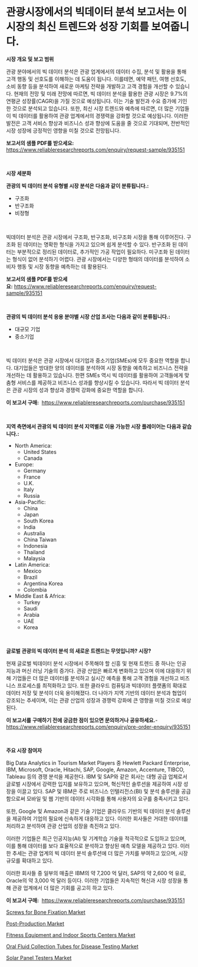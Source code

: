 <p><h1>관광시장에서의 빅데이터 분석 보고서는 이 시장의 최신 트렌드와 성장 기회를 보여줍니다.</h1></p><p><strong>시장 개요 및 보고 범위</strong></p>
<p><p>관광 분야에서의 빅 데이터 분석은 관광 업계에서의 데이터 수집, 분석 및 활용을 통해 고객 행동 및 선호도를 이해하는 데 도움이 됩니다. 이를테면, 예약 패턴, 여행 선호도, 소비 동향 등을 분석하여 새로운 마케팅 전략을 개발하고 고객 경험을 개선할 수 있습니다. 현재의 전망 및 미래 전망에 따르면, 빅 데이터 분석을 활용한 관광 시장은 9.7%의 연평균 성장률(CAGR)을 가질 것으로 예상됩니다. 이는 기술 발전과 수요 증가에 기인한 것으로 분석되고 있습니다. 또한, 최신 시장 트렌드와 예측에 따르면, 더 많은 기업들이 빅 데이터를 활용하여 관광 업계에서의 경쟁력을 강화할 것으로 예상됩니다. 이러한 발전은 고객 서비스 향상과 비즈니스 성과 향상에 도움을 줄 것으로 기대되며, 전반적인 시장 성장에 긍정적인 영향을 미칠 것으로 전망됩니다.</p></p>
<p><strong>보고서의 샘플 PDF를 받으세요:</strong> <a href="https://www.reliableresearchreports.com/enquiry/request-sample/935151">https://www.reliableresearchreports.com/enquiry/request-sample/935151</a></p>
<p>&nbsp;</p>
<p><strong>시장 세분화</strong></p>
<p><strong>관광의 빅 데이터 분석 유형별 시장 분석은 다음과 같이 분류됩니다.:</strong></p>
<p><ul><li>구조화</li><li>반구조화</li><li>비정형</li></ul></p>
<p>&nbsp;</p>
<p><p>빅데이터 분석은 관광 시장에서 구조화, 반구조화, 비구조화 시장을 통해 이루어진다. 구조화 된 데이터는 명확한 형식을 가지고 있으며 쉽게 분석할 수 있다. 반구조화 된 데이터는 부분적으로 정리된 데이터로, 추가적인 가공 작업이 필요하다. 미구조화 된 데이터는 형식이 없어 분석하기 어렵다. 관광 시장에서는 다양한 형태의 데이터를 분석하여 소비자 행동 및 시장 동향을 예측하는 데 활용된다.</p></p>
<p><strong>보고서의 샘플 PDF를 받으세요:</strong>&nbsp;<a href="https://www.reliableresearchreports.com/enquiry/request-sample/935151">https://www.reliableresearchreports.com/enquiry/request-sample/935151</a></p>
<p>&nbsp;</p>
<p><strong> 관광의 빅 데이터 분석 응용 분야별 시장 산업 조사는 다음과 같이 분류됩니다.:</strong></p>
<p><ul><li>대규모 기업</li><li>중소기업</li></ul></p>
<p>&nbsp;</p>
<p><p>빅 데이터 분석은 관광 시장에서 대기업과 중소기업(SMEs)에 모두 중요한 역할을 합니다. 대기업들은 방대한 양의 데이터를 분석하여 시장 동향을 예측하고 비즈니스 전략을 개선하는 데 활용하고 있습니다. 한편 SMEs 역시 빅 데이터를 활용하여 고객들에게 맞춤형 서비스를 제공하고 비즈니스 성과를 향상시킬 수 있습니다. 따라서 빅 데이터 분석은 관광 시장의 성과 향상과 경쟁력 강화에 중요한 역할을 합니다.</p></p>
<p><strong>이 보고서 구매:</strong>&nbsp; <a href="https://www.reliableresearchreports.com/purchase/935151">https://www.reliableresearchreports.com/purchase/935151</a></p>
<p>&nbsp;</p>
<p><strong>지역 측면에서 관광의 빅 데이터 분석 지역별로 이용 가능한 시장 플레이어는 다음과 같습니다.:</strong></p>
<p><ul>
    <li>
        North America:
        <ul>
            <li>United States</li>
            <li>Canada</li>
        </ul>
    </li>
    <li>
        Europe:
        <ul>
            <li>Germany</li>
            <li>France</li>
            <li>U.K.</li>
            <li>Italy</li>
            <li>Russia</li>
        </ul>
    </li>
    <li>
        Asia-Pacific:
        <ul>
            <li>China</li>
            <li>Japan</li>
            <li>South Korea</li>
            <li>India</li>
            <li>Australia</li>
            <li>China Taiwan</li>
            <li>Indonesia</li>
            <li>Thailand</li>
            <li>Malaysia</li>
        </ul>
    </li>
    <li>
        Latin America:
        <ul>
            <li>Mexico</li>
            <li>Brazil</li>
            <li>Argentina Korea</li>
            <li>Colombia</li>
        </ul>
    </li>
    <li>
        Middle East & Africa:
        <ul>
            <li>Turkey</li>
            <li>Saudi</li>
            <li>Arabia</li>
            <li>UAE</li>
            <li>Korea</li>
        </ul>
    </li>
    </ul></p>
<p>&nbsp;</p>
<p><strong>글로벌 관광의 빅 데이터 분석 의 새로운 트렌드는 무엇입니까? 시장?</strong></p>
<p><p>현재 글로벌 빅데이터 분석 시장에서 주목해야 할 신흥 및 현재 트렌드 중 하나는 인공 지능과 머신 러닝 기술의 증가다. 관광 산업은 빠르게 변화하고 있으며 이에 대응하기 위해 기업들은 더 많은 데이터를 분석하고 실시간 예측을 통해 고객 경험을 개선하고 비즈니스 프로세스를 최적화하고 있다. 또한 클라우드 컴퓨팅과 빅데이터 플랫폼의 확대로 데이터 저장 및 분석이 더욱 용이해졌다. 더 나아가 지역 기반의 데이터 분석과 협업이 강조되는 추세이며, 이는 관광 산업의 성장과 경쟁력 강화에 큰 영향을 미칠 것으로 예상된다.</p></p>
<p><strong>이 보고서를 구매하기 전에 궁금한 점이 있으면 문의하거나 공유하세요.</strong>- <a href="https://www.reliableresearchreports.com/enquiry/pre-order-enquiry/935151">https://www.reliableresearchreports.com/enquiry/pre-order-enquiry/935151</a></p>
<p>&nbsp;</p>
<p><strong>주요 시장 참여자</strong></p>
<p><p>Big Data Analytics in Tourism Market Players 중 Hewlett Packard Enterprise, IBM, Microsoft, Oracle, Hitachi, SAP, Google, Amazon, Accenture, TIBCO, Tableau 등의 경쟁 분석을 제공한다. IBM 및 SAP와 같은 회사는 대형 공급 업체로서 글로벌 시장에서 강력한 입지를 보유하고 있으며, 혁신적인 솔루션을 제공하여 시장 성장을 이끌고 있다. SAP 및 IBM은 주로 비즈니스 인텔리전스(BI) 및 분석 솔루션을 공급함으로써 모바일 및 웹 기반의 데이터 시각화를 통해 사용자의 요구를 충족시키고 있다.</p><p>또한, Google 및 Amazon과 같은 기술 기업은 클라우드 기반의 빅 데이터 분석 솔루션을 제공하여 기업의 필요에 신속하게 대응하고 있다. 이러한 회사들은 거대한 데이터를 처리하고 분석하여 관광 산업의 성장을 촉진하고 있다.</p><p>이러한 기업들은 최근 인공지능(AI) 및 기계학습 기술을 적극적으로 도입하고 있으며, 이를 통해 데이터를 보다 효율적으로 분석하고 향상된 예측 모델을 제공하고 있다. 이러한 추세는 관광 업계의 빅 데이터 분석 솔루션에 더 많은 가치를 부여하고 있으며, 시장 규모를 확대하고 있다.</p><p>이러한 회사들 중 일부의 매출은 IBM의 약 7,200 억 달러, SAP의 약 2,600 억 유로, Oracle의 약 3,000 억 달러 등이다. 이러한 기업들은 지속적인 혁신과 시장 성장을 통해 관광 업계에서 더 많은 기회를 공고히 하고 있다.</p></p>
<p><strong>이 보고서 구매:</strong>&nbsp;&nbsp;<a href="https://www.reliableresearchreports.com/purchase/935151">https://www.reliableresearchreports.com/purchase/935151</a></p>
<p><p><a href="https://mire-aunt-385.notion.site/Screws-for-Bone-Fixation-Market-Size-Evaluating-its-Market-Trends-Growth-and-Projections-2024-2-35846b9104cb4808b7ed20702217b743">Screws for Bone Fixation Market</a></p><p><a href="https://github.com/joannagoyvaerts/Market-Research-Report-List-1/blob/main/post-production-market.md">Post-Production Market</a></p><p><a href="https://github.com/abdelrhmankishk22/Market-Research-Report-List-3/blob/main/fitness-equipment-and-indoor-sports-centers-market.md">Fitness Equipment and Indoor Sports Centers Market</a></p><p><a href="https://invited-way-688.notion.site/Oral-Fluid-Collection-Tubes-for-Disease-Testing-Market-Size-Reflecting-a-Forecast-Till-2031-Market--7803c635538b4079897fd6a742079d32">Oral Fluid Collection Tubes for Disease Testing Market</a></p><p><a href="https://view.publitas.com/reportprime-1/solar-panel-testers-market-furnish-information-about-market-size-market-share-market-dynamics-and-projections-spanning-from-2024-to-2031/">Solar Panel Testers Market</a></p></p>
